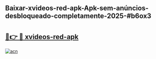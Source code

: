 ## Baixar-xvideos-red-apk-Apk-sem-anúncios-desbloqueado-completamente-2025-#b6ox3

# <h2><a href="https://ainizakaria.my?title=xvideos-red-apk&ref=20M">🔗👉 🔴 xvideos-red-apk</a></h2>

[![acn](https://github.com/user-attachments/assets/0f9c940e-d8b0-45ae-aac7-cd30a18b3e1c)](https://ainizakaria.my?title=xvideos-red-apk&ref=20M)

